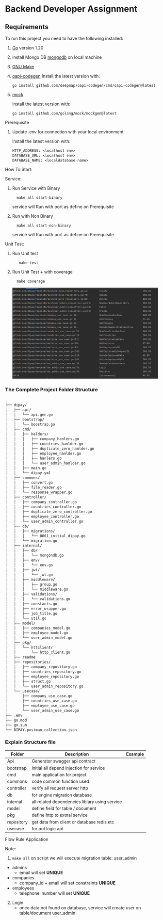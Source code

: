 # Backend Developer Assignment

## Requirements

To run this project you need to have the following installed:

1. [Go](https://golang.org/doc/install) version 1.20
2. Install Mongo DB [mongodb](https://www.mongodb.com/docs/manual/installation/#mongodb-installation-tutorials) on local machine
5. [GNU Make](https://www.gnu.org/software/make/)
6. [oapi-codegen](https://github.com/deepmap/oapi-codegen)
   Install the latest version with:
    ```
    go install github.com/deepmap/oapi-codegen/cmd/oapi-codegen@latest
    ```
6. [mock](https://github.com/golang/mock)

    Install the latest version with:
    ```
    go install github.com/golang/mock/mockgen@latest
    ```

Prerequisite

1. Update .env for connection with your local environment

   Install the latest version with:
    ```
    HTTP_ADDRESS: <localhost env>
    DATABASE_URL: <localhost env>
    DATABASE_NAME: <localdatabase name>
    ```

How To Start:

Service:
1. Run Service with Binary
    ```
      make all start-binary
    ```
   service will Run with port as define on Prerequisite



2. Run with Non Binary
    ```
      make all start-non-binary 
    ```
   service will Run with port as define on Prerequisite


Unit Test:
1. Run Unit test
   ```
      make test
   ```
2. Run Unit Test + with coverage 
    ```
      make coverage
    ```
   <img src="./readme/coverage.png" height="300">



### The Complete Project Folder Structure
```
.
├── dipay/
│   ├── api/
│   │   └── api.gen.go
│   ├── bootstrap/
│   │   └── boostrap.go
│   ├── cmd/
│   │   ├── halders/
│   │   │   ├── company_hanlers.go
│   │   │   ├── countries_hanlder.go
│   │   │   ├── duplicate_zero_hanlder.go
│   │   │   ├── employee_hanlder.go
│   │   │   ├── hanlers.go
│   │   │   └── user_admin_hanlder.go
│   │   ├── main.go
│   │   └── dipay.yml
│   ├── commons/
│   │   ├── convert.go
│   │   ├── file_reader.go
│   │   └── response_wrapper.go
│   ├── controller/
│   │   ├── company_controller.go
│   │   ├── countries_controller.go
│   │   ├── duplicate_zero_controller.go
│   │   ├── employee_controller.go
│   │   └── user_admin_controller.go
│   ├── db/
│   │   ├── migrations/
│   │   │   └── 0001_initial_dipay.go
│   │   └── migration.go
│   ├── internal/
│   │   ├── db/
│   │   │   └── mongondb.go
│   │   ├── env/
│   │   │   └── env.go
│   │   ├── jwt/
│   │   │   └── jwt.go
│   │   ├── middleware/
│   │   │   ├── group.go
│   │   │   └── middleware.go
│   │   ├── validations/
│   │   │   └── validations.go
│   │   ├── constants.go
│   │   ├── error_wrapper.go
│   │   ├── job_title.go
│   │   └── util.go
│   ├── model/
│   │   ├── companies_model.go
│   │   ├── employee_model.go
│   │   └── user_admin_model.go
│   ├── pkg/
│   │   └── httclient/
│   │       └── http_client.go
│   ├── readme
│   ├── repositories/
│   │   ├── company_repository.go
│   │   ├── countries_repository.go
│   │   ├── employee_repository.go
│   │   ├── struct.go
│   │   └── user_admin_repository.go
│   └── usecase/
│       ├── company_use_case.go
│       ├── countries_use_case.go
│       ├── employee_use_case.go
│       └── user_admin_use_case.go
├── .env
├── go.mod
├── go.sum
└── DIPAY.postman_collection.json
```


### Explain Structure file
| Folder     | Description                                    | Example |
|------------|------------------------------------------------|---------|
| Api        | Generator swagger api contract                 |         |
| bootstrap  | initial all depend injection for service       |         |
| cmd        | main application for project                   |         |
| commons    | code common function used                      |         |
| controller | verify all request server http                 |         |
| db         | for engine migration database                  |         |
| internal   | all related dependencies liblary using service |         |
| model      | define field for table / document              |         |
| pkg        | define http to extnal service                  |         |
| repository | get data from client or database redis etc     |         |
| usecase    | for put logic api                              |         |


Flow Rule Application 

Note:
1.  ```make all``` on script we will  execute migration table: user_admin
   - admins
     - email will set **UNIQUE**
   - companies
     - company_id + email will set constraints **UNIQUE**
   - employees
     - telephone_number will set  **UNIQUE**
   
2. Login
   - once data not found on database, service will create user on table/document user_admin
